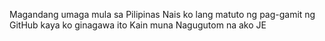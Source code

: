 Magandang umaga mula sa Pilipinas
Nais ko lang matuto ng pag-gamit ng GitHub kaya ko ginagawa ito
Kain muna
Nagugutom na ako 
JE
